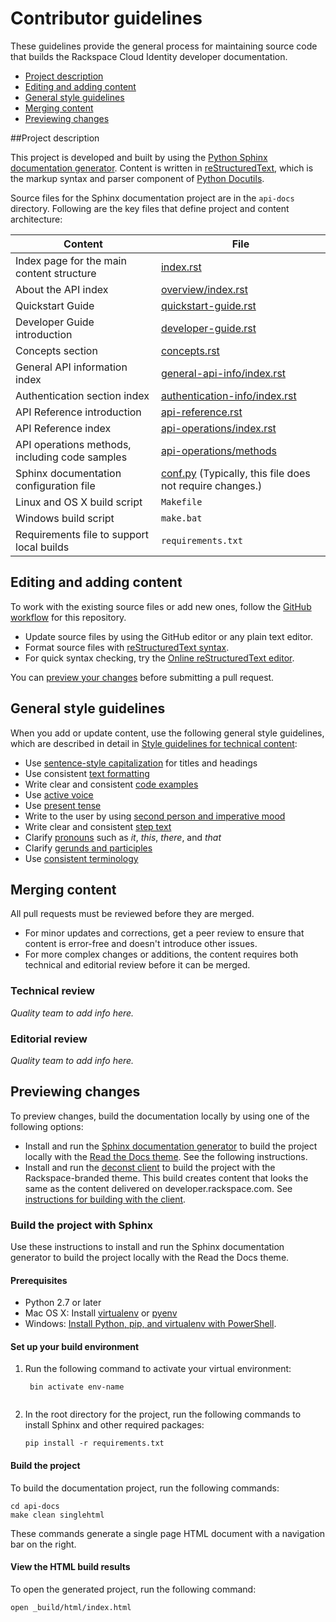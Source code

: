 # Contributor guidelines

These guidelines provide the general process for maintaining source code that builds the 
Rackspace Cloud Identity developer documentation. 

- [Project description](#project-description)
- [Editing and adding content](#editing-and-adding-content)
- [General style guidelines](#general-style-guidelines)
- [Merging content](#merging-content)
- [Previewing changes](#previewing-your-changes)

##Project description
<!-- Provide as little or as much information about architecture as needed to help 
contributors figure out which file to update.-->

This project is developed and built by using the 
[Python Sphinx documentation generator](http://sphinx-doc.org/). Content is 
written in [reStructuredText](http://sphinx-doc.org/rest.html), which is the markup syntax and 
parser component of [Python Docutils](http://docutils.sourceforge.net/index.html).

Source files for the Sphinx documentation project are in the ``api-docs`` directory. 
Following are the key files that define project and content architecture: 

Content | File
--- | ---
|Index page for the main content structure| [index.rst](https://github.com/rackerlabs/docs-cloud-identity/blob/master/api-docs/index.rst)
|About the API index| [overview/index.rst](https://github.com/rackerlabs/docs-cloud-identity/blob/master/api-docs/overview/index.rst)
|Quickstart Guide| [quickstart-guide.rst](https://github.com/rackerlabs/docs-cloud-identity/blob/master/api-docs/quickstart-guide.rst)
|Developer Guide introduction|[developer-guide.rst](https://github.com/rackerlabs/docs-cloud-identity/blob/master/api-docs/developer-guide.rst)
|Concepts section| [concepts.rst](https://github.com/rackerlabs/docs-cloud-identity/blob/master/api-docs/concepts.rst)
|General API information index|[general-api-info/index.rst](https://github.com/rackerlabs/docs-cloud-identity/blob/master/api-docs/general-api-info/index.rst)
|Authentication section index| [authentication-info/index.rst](https://github.com/rackerlabs/docs-cloud-identity/tree/master/api-docs/authentication-info)
|API Reference introduction|[api-reference.rst](https://github.com/rackerlabs/docs-cloud-identity/blob/master/api-docs/api-reference.rst)
|API Reference index|[api-operations/index.rst](https://github.com/rackerlabs/docs-cloud-identity/blob/master/api-docs/api-operations/index.rst)
|API operations methods, including code samples|[api-operations/methods](https://github.com/rackerlabs/docs-cloud-identity/tree/master/api-docs/api-operations/methods) 
|Sphinx documentation configuration file| [conf.py](https://github.com/rackerlabs/docs-cloud-identity/blob/master/api-docs/conf.py) (Typically, this file does not require changes.)
|Linux and OS X build script|``Makefile``|
|Windows build script|``make.bat``|
|Requirements file to support local builds| ``requirements.txt`` 

## Editing and adding content

To work with the existing source files or add new ones, follow the [GitHub workflow](GITHUBING.md) for this repository.

* Update source files by using the GitHub editor or any plain text editor.
* Format source files with 
  [reStructuredText syntax](http://www.sphinx-doc.org/en/stable/rest.html).  
* For quick syntax checking, try the 
[Online reStructuredText editor](http://rst.ninjs.org/). 

You can [preview your changes](#previewing-changes) before submitting a pull request.

## General style guidelines

When you add or update content, use the following general style guidelines, which are 
described in detail in [Style guidelines for technical content](https://github.com/rackerlabs/docs-rackspace/tree/master/style-guide):

- Use [sentence-style capitalization](https://github.com/rackerlabs/docs-rackspace/blob/master/style-guide/a-l-style-guidelines.md#cap-sentence-style) for titles and headings
- Use consistent [text formatting](https://github.com/rackerlabs/docs-rackspace/blob/master/style-guide/m-z-style-guidelines.md#text-formatting)
- Write clear and consistent [code examples](https://github.com/rackerlabs/docs-rackspace/blob/master/style-guide/a-l-style-guidelines.md#code-examples)
- Use [active voice](https://github.com/rackerlabs/docs-rackspace/blob/master/style-guide/basic-writing-guidelines.md#use-active-voice)
- Use [present tense](https://github.com/rackerlabs/docs-rackspace/blob/master/style-guide/basic-writing-guidelines.md#use-present-tense)
- Write to the user by using [second person and imperative mood](https://github.com/rackerlabs/docs-rackspace/blob/master/style-guide/basic-writing-guidelines.md#write-to-user)
- Write clear and consistent [step text](https://github.com/rackerlabs/docs-rackspace/blob/master/style-guide/m-z-style-guidelines.md#tasks-steps)
- Clarify [pronouns](https://github.com/rackerlabs/docs-rackspace/blob/master/style-guide/basic-writing-guidelines.md#clarify-pronouns) such as *it*, *this*, *there*, and *that*
- Clarify [gerunds and participles](https://github.com/rackerlabs/docs-rackspace/blob/master/style-guide/basic-writing-guidelines.md#clarify-gerunds-and-participles)
- Use [consistent terminology](https://github.com/rackerlabs/docs-rackspace/blob/master/style-guide/basic-writing-guidelines.md#use-consistent-terminology)

<!-- Adding build from source guidelines until we can provide a link to automated gh-pages 
output, or to the staging URL that Ash is working on. 
--> 

## Merging content

All pull requests must be reviewed before they are merged. 

- For minor updates and corrections, get a peer review to ensure that content is error-free and doesn't introduce other issues.
- For more complex changes or additions, the content requires both technical and editorial review before it can be merged. 

### Technical review

*Quality team to add info here.*


### Editorial review 

*Quality team to add info here.*


## Previewing changes

To preview changes, build the documentation locally by using one of the following options:

- Install and run the [Sphinx documentation generator](http://sphinx-doc.org/) to build 
  the project locally with the [Read the Docs theme](http://docs.readthedocs.org/en/latest/theme.html). See the following instructions.
- Install and run the [deconst client](https://github.com/deconst/client) to build the 
  project with the Rackspace-branded theme. This build creates content that looks the 
  same as the content delivered on developer.rackspace.com. See 
  [instructions for building with the client](https://github.com/rackerlabs/docs-migration/blob/master/docs/migration-instructions.rst#building-your-project-with-the-local-deconst-client).
 

### Build the project with Sphinx

Use these instructions to install and run the Sphinx documentation generator to build the project locally with the Read the Docs theme. 

#### Prerequisites

- Python 2.7 or later
- Mac OS X: Install [virtualenv](http://docs.python-guide.org/en/latest/dev/virtualenvs/) or [pyenv](https://github.com/yyuu/pyenv)
- Windows: 
[Install Python, pip, and virtualenv with PowerShell](http://www.tylerbutler.com/2012/05/how-to-install-python-pip-and-virtualenv-on-windows-with-powershell/).


#### Set up your build environment

1. Run the following command to activate your virtual environment:

   ```
    bin activate env-name
    
   ```   

2. In the root directory for the project, run the following commands to install Sphinx 
   and other required packages:

    ```
    pip install -r requirements.txt
    
    ```
    
#### Build the project

To build the documentation project, run the following commands:

    cd api-docs
    make clean singlehtml

These commands generate a single page HTML document with a navigation bar on the right.

#### View the HTML build results

To open the generated project, run the following command: 

    open _build/html/index.html
    
